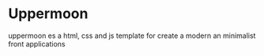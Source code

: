 # Uppermoon

uppermoon es a html, css and js template for create a modern an minimalist front applications

